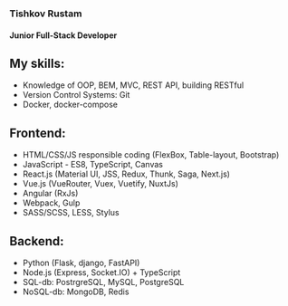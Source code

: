 ### Tishkov Rustam
#### Junior Full-Stack Developer


My skills:
---
  + Knowledge of OOP, BEM, MVC, REST API, building RESTful
  + Version Control Systems: Git
  + Docker, docker-compose
  
Frontend:
---
  + HTML/CSS/JS responsible coding (FlexBox, Table-layout, Bootstrap)
  + JavaScript - ES8, TypeScript, Canvas
  + React.js (Material UI, JSS, Redux, Thunk, Saga, Next.js)
  + Vue.js (VueRouter, Vuex, Vuetify, NuxtJs)
  + Angular (RxJs)
  + Webpack, Gulp
  + SASS/SCSS, LESS, Stylus
 
Backend:
---
  + Python (Flask, django, FastAPI)
  + Node.js (Express, Socket.IO) + TypeScript
  + SQL-db: PostrgreSQL, MySQL, PostgreSQL
  + NoSQL-db: MongoDB, Redis
